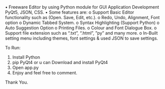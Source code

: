 •	Freeware Editor by using Python module for GUI Application Development PyQt5, JSON, CSS.
•	Some features are:
o	Support Basic Editor functionality such as (Open. Save, Edit, etc.).
o	Redo, Undo, Alignment, Font option
o	Dynamic Tabbed System.
o	Syntax Highlighting (Support Python)
o	Auto Suggestion Option
o	Printing Files.
o	Colour and Font Dialogue Box.
o	Support file extension such as “.txt”, “.html”, ”py” and many more.
o	In-Built setting menu including themes, font settings & used JSON to save settings.

To Run:
1. Install Python
2. pip PyQt4 or u can Download and install PyQt4
3. Open app.py
4. Enjoy and feel free to comment.

Thank You.